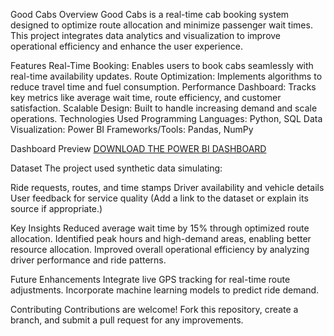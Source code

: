 Good Cabs
Overview
Good Cabs is a real-time cab booking system designed to optimize route allocation and minimize passenger wait times. This project integrates data analytics and visualization to improve operational efficiency and enhance the user experience.

Features
Real-Time Booking: Enables users to book cabs seamlessly with real-time availability updates.
Route Optimization: Implements algorithms to reduce travel time and fuel consumption.
Performance Dashboard: Tracks key metrics like average wait time, route efficiency, and customer satisfaction.
Scalable Design: Built to handle increasing demand and scale operations.
Technologies Used
Programming Languages: Python, SQL
Data Visualization: Power BI
Frameworks/Tools: Pandas, NumPy

Dashboard Preview
[DOWNLOAD THE POWER BI DASHBOARD](dashboard.pbix)

Dataset
The project used synthetic data simulating:

Ride requests, routes, and time stamps
Driver availability and vehicle details
User feedback for service quality
(Add a link to the dataset or explain its source if appropriate.)

Key Insights
Reduced average wait time by 15% through optimized route allocation.
Identified peak hours and high-demand areas, enabling better resource allocation.
Improved overall operational efficiency by analyzing driver performance and ride patterns.

Future Enhancements
Integrate live GPS tracking for real-time route adjustments.
Incorporate machine learning models to predict ride demand.

Contributing
Contributions are welcome! Fork this repository, create a branch, and submit a pull request for any improvements.

